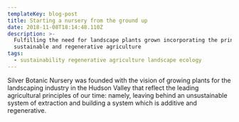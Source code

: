 ```yaml
---
templateKey: blog-post
title: Starting a nursery from the ground up
date: 2018-11-08T18:14:48.110Z
description: >-
  Fulfilling the need for landscape plants grown incorporating the principles of
  sustainable and regenerative agriculture
tags:
  - sustainability regenerative agriculture landscape ecology
---
```

Silver Botanic Nursery was founded with the vision of growing plants for the landscaping industry in the Hudson Valley that reflect the leading agricultural principles of our time: namely, leaving behind an unsustainable system of extraction and building a system which is additive and regenerative.
